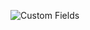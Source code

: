 <img
  src="/docs/CustomFields.png"
  alt="Custom Fields"
  title="Custom Fields"
  style="display: inline-block; margin: 0 auto; max-width: 300px">
